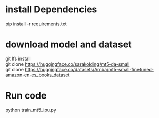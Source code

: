 #  install Dependencies
pip install -r  requirements.txt  

#  download model and dataset
git lfs install  
git clone https://huggingface.co/sarakolding/mt5-da-small  
git clone https://huggingface.co/datasets/Amba/mt5-small-finetuned-amazon-en-es_books_dataset  


#  Run code
python train_mt5_ipu.py  
